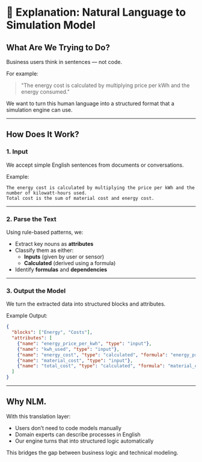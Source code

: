 
# 🧠 Explanation: Natural Language to Simulation Model

## What Are We Trying to Do?

Business users think in sentences — not code.

For example:
> "The energy cost is calculated by multiplying price per kWh and the energy consumed."

We want to turn this human language into a structured format that a simulation engine can use.

---

## How Does It Work?

### 1. Input
We accept simple English sentences from documents or conversations.

Example:
```
The energy cost is calculated by multiplying the price per kWh and the number of kilowatt-hours used.
Total cost is the sum of material cost and energy cost.
```

---

### 2. Parse the Text
Using rule-based patterns, we:
- Extract key nouns as **attributes**
- Classify them as either:
  - **Inputs** (given by user or sensor)
  - **Calculated** (derived using a formula)
- Identify **formulas** and **dependencies**

---

### 3. Output the Model
We turn the extracted data into structured blocks and attributes.

Example Output:
```json
{
  "blocks": ["Energy", "Costs"],
  "attributes": [
    {"name": "energy_price_per_kwh", "type": "input"},
    {"name": "kwh_used", "type": "input"},
    {"name": "energy_cost", "type": "calculated", "formula": "energy_price_per_kwh * kwh_used"},
    {"name": "material_cost", "type": "input"},
    {"name": "total_cost", "type": "calculated", "formula": "material_cost + energy_cost"}
  ]
}
```

---

## Why NLM.

With this translation layer:
- Users don’t need to code models manually
- Domain experts can describe processes in English
- Our engine turns that into structured logic automatically

This bridges the gap between business logic and technical modeling.

